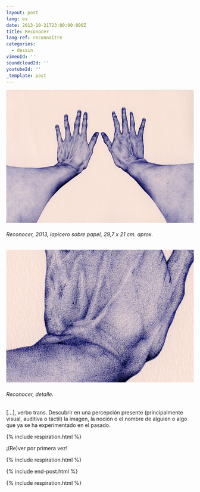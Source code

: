 ```yaml
---
layout: post
lang: es
date: 2013-10-31T23:00:00.000Z
title: Reconocer
lang-ref: reconnaitre
categories:
  - dessin
vimeoId: ''
soundcloudId: ''
youtubeId: ''
_template: post
---
```





![](/imgs/d-01-300-up.jpg)

###### _Reconocer_, 2013, lapicero sobre papel, 29,7 x 21 cm. aprox.

![](/imgs/d-01-300-det-up.jpg)

###### _Reconocer_, detalle.

\[...\], verbo trans. Descubrir en una percepción presente (principalmente visual, auditiva o táctil) la imagen, la noción o el nombre de alguien o algo que ya se ha experimentado en el pasado.

{% include respiration.html %}

¡(Re)ver por primera vez!

{% include respiration.html %}

{% include end-post.html %}

{% include respiration.html %}
